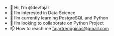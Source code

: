 - 👋 Hi, I’m @devfajar
- 👀 I’m interested in Data Science
- 🌱 I’m currently learning PostgreSQL and Python
- 💞️ I’m looking to collaborate on Python Project
- 📫 How to reach me fajartrengginas@gmail.com

<!---
devfajar/devfajar is a ✨ special ✨ repository because its `README.md` (this file) appears on your GitHub profile.
You can click the Preview link to take a look at your changes.
--->
